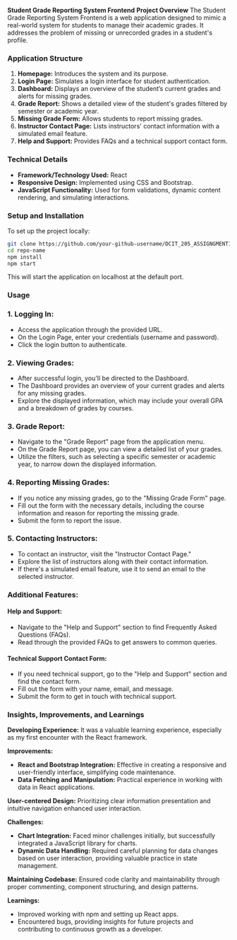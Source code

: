 **Student Grade Reporting System Frontend**
**Project Overview**
The Student Grade Reporting System Frontend is a web application designed to mimic a real-world system for students to manage their academic grades.
It addresses the problem of missing or unrecorded grades in a student's profile.

### Application Structure
1. **Homepage:** Introduces the system and its purpose.
2. **Login Page:** Simulates a login interface for student authentication.
3. **Dashboard:** Displays an overview of the student’s current grades and alerts for missing grades.
4. **Grade Report:** Shows a detailed view of the student's grades filtered by semester or academic year.
5. **Missing Grade Form:** Allows students to report missing grades.
6. **Instructor Contact Page:** Lists instructors' contact information with a simulated email feature.
7. **Help and Support:** Provides FAQs and a technical support contact form.

### Technical Details
- **Framework/Technology Used:** React
- **Responsive Design:** Implemented using CSS and Bootstrap.
- **JavaScript Functionality:** Used for form validations, dynamic content rendering, and simulating interactions.

### Setup and Installation
To set up the project locally:
```bash
git clone https://github.com/your-github-username/DCIT_205_ASSIGNGMENT1.git
cd repo-name
npm install
npm start
```
This will start the application on localhost at the default port.

### Usage
### 1. Logging In:
- Access the application through the provided URL.
- On the Login Page, enter your credentials (username and password).
- Click the login button to authenticate.

### 2. Viewing Grades:
- After successful login, you'll be directed to the Dashboard.
- The Dashboard provides an overview of your current grades and alerts for any missing grades.
- Explore the displayed information, which may include your overall GPA and a breakdown of grades by courses.

### 3. Grade Report:
- Navigate to the "Grade Report" page from the application menu.
- On the Grade Report page, you can view a detailed list of your grades.
- Utilize the filters, such as selecting a specific semester or academic year, to narrow down the displayed information.

### 4. Reporting Missing Grades:
- If you notice any missing grades, go to the "Missing Grade Form" page.
- Fill out the form with the necessary details, including the course information and reason for reporting the missing grade.
- Submit the form to report the issue.

### 5. Contacting Instructors:
- To contact an instructor, visit the "Instructor Contact Page."
- Explore the list of instructors along with their contact information.
- If there's a simulated email feature, use it to send an email to the selected instructor.

### Additional Features:

#### Help and Support:
- Navigate to the "Help and Support" section to find Frequently Asked Questions (FAQs).
- Read through the provided FAQs to get answers to common queries.

#### Technical Support Contact Form:
- If you need technical support, go to the "Help and Support" section and find the contact form.
- Fill out the form with your name, email, and message.
- Submit the form to get in touch with technical support.

### Insights, Improvements, and Learnings
**Developing Experience:** It was a valuable learning experience, especially as my first encounter with the React framework.

**Improvements:**
- **React and Bootstrap Integration:** Effective in creating a responsive and user-friendly interface, simplifying code maintenance.
- **Data Fetching and Manipulation:** Practical experience in working with data in React applications.

**User-centered Design:** Prioritizing clear information presentation and intuitive navigation enhanced user interaction.

**Challenges:**
- **Chart Integration:** Faced minor challenges initially, but successfully integrated a JavaScript library for charts.
- **Dynamic Data Handling:** Required careful planning for data changes based on user interaction, providing valuable practice in state management.

**Maintaining Codebase:** Ensured code clarity and maintainability through proper commenting, component structuring, and design patterns.

**Learnings:**
- Improved working with npm and setting up React apps.
- Encountered bugs, providing insights for future projects and contributing to continuous growth as a developer.
